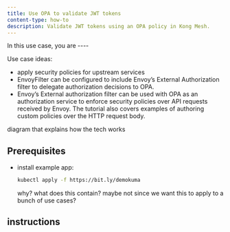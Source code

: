 ```yaml
---
title: Use OPA to validate JWT tokens
content-type: how-to
description: Validate JWT tokens using an OPA policy in Kong Mesh.
---
```


In this use case, you are ----

Use case ideas:
* apply security policies for upstream services 
* EnvoyFilter can be configured to include Envoy’s External Authorization filter to delegate authorization decisions to OPA. 
* Envoy’s External authorization filter can be used with OPA as an authorization service to enforce security policies over API requests received by Envoy. The tutorial also covers examples of authoring custom policies over the HTTP request body.


diagram that explains how the tech works

## Prerequisites

* install example app:
    ```bash
    kubectl apply -f https://bit.ly/demokuma
    ```
    why? what does this contain? maybe not since we want this to apply to a bunch of use cases?

## instructions




